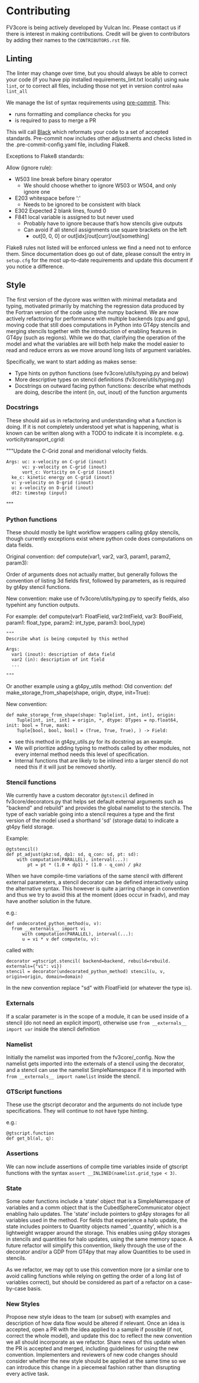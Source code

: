 # Contributing

FV3core is being actively developed by Vulcan Inc. Please contact us if there is interest
in making contributions. Credit will be given to contributors by adding their names
to the `CONTRIBUTORS.rst` file.


## Linting

The linter may change over time, but you should always be able to correct your code (if you have pip installed requirements_lint.txt locally) using `make lint`, or to correct all files, including those not yet in version control `make lint_all`

We manage the list of syntax requirements using [pre-commit](https://pre-commit.com/). This:
   - runs formatting and compliance checks for you
   - is required to pass to merge a PR

This will call [Black](https://github.com/ambv/black) which reformats your code to a set of accepted
standards.  Pre-commit now includes other adjustments and checks listed in the
.pre-commit-config.yaml file, including Flake8.

Exceptions to Flake8 standards:

Allow (ignore rule):

- W503 line break before binary operator
    - We should choose whether to ignore W503 or W504, and only ignore one
- E203 whitespace before ‘:'
    - Needs to be ignored to be consistent with black
- E302 Expected 2 blank lines, found 0
- F841 local variable is assigned to but never used
    - Probably have to ignore because that’s how stencils give outputs
    - Can avoid if all stencil assignments use square brackets on the left
        - out[0, 0, 0] or out[idx]/out[curr]/out[something]

Flake8 rules not listed will be enforced unless we find a need not to enforce them. Since documentation does go out of date, please consult the entry in `setup.cfg` for the most up-to-date requirements and update this document if you notice a difference.

## Style

The first version of the dycore was written with minimal metadata and typing, motivated
primarily by matching the regression data produced by the Fortran version of the code
using the numpy backend. We are now actively refactoring for performance with multiple
backends (cpu and gpu), moving code that still does computations in Python into GT4py
stencils and merging stencils together with the introduction of enabling features in
GT4py (such as regions). While we do that, clarifying the operation of the model and what the variables are
will both help make the model easier to read and reduce errors as we move around long
lists of argument variables.

Specifically, we want to start adding as makes sense:
- Type hints on python functions (see fv3core/utils/typing.py and below)
- More descriptive types on stencil definitions (fv3core/utils/typing.py)
- Docstrings on outward facing python functions: describe what methods are doing, describe
the intent (in, out, inout) of the function arguments

### Docstrings
These should aid us in refactoring and understanding what a function is doing. If it is not completely understood yet what is happening, what is known can be written along with a TODO to indicate it is incomplete.
e.g. vorticitytransport_cgrid:

"""Update the C-Grid zonal and meridional velocity fields.

    Args: uc: x-velocity on C-grid (inout)
          vc: y-velocity on C-grid (inout)
          vort_c: Vorticity on C-grid (inout)
	  ke_c: kinetic energy on C-grid (inout)
	  v: y-velocity on D-grid (inout)
	  u: x-velocity on D-grid (inout)
	  dt2: timestep (input)

"""


### Python functions
These should mostly be light workflow wrappers calling gt4py stencils, though currently
exceptions exist where python code does computations on data fields.

Original convention:
    def compute(var1, var2, var3, param1, param2, param3):

Order of arguments does not actually matter, but generally follows the convention of listing 3d fields first, followed by parameters, as is required by gt4py stencil functions.

New convention: make use of  fv3core/utils/typing.py to specify fields, also typehint any function
outputs.

For example:
    def compute(var1: FloatField, var2:IntField, var3: BoolField,
          param1: float_type, param2: int_type, param3: bool_type)

    """
    Describe what is being computed by this method

    Args:
      var1 (inout): description of data field
      var2 (in): description of int field
      ...

    """

Or another example using a gt4py_utils method:
Old convention:
def make_storage_from_shape(shape, origin, dtype, init=True):

New convention:

    def make_storage_from_shape(shape: Tuple[int, int, int], origin:
        Tuple[int, int, int] = origin, *, dtype: DTypes = np.float64, init: bool = True, mask:
        Tuple[bool, bool, bool] = (True, True, True), ) -> Field:

- see this method in gt4py_utils.py for its docstring as an example.
- We will prioritize adding typing to methods called by other modules, not every internal
  method needs this level of specification.
- Internal functions that are likely to be inlined into a larger stencil do not need this if it will just be removed shortly.

### Stencil functions

We currently have a custom decorator `@gtstencil` defined in
fv3core/decorators.py that helps set default external arguments such as "backend" and
rebuild" and provides the global namelist to the stencils. The type of each variable
going into a stencil requires a type and the first version of the model used a shorthand
'sd' (storage data) to indicate a gt4py field storage.

Example:

    @gtstencil()
    def pt_adjust(pkz:sd, dp1: sd, q_con: sd, pt: sd):
        with computation(PARALLEL), interval(...):
            pt = pt * (1.0 + dp1) * (1.0 - q_con) / pkz

When we have compile-time variations of the same stencil with different external
parameters, a stencil decorator can be defined interactively using the alternative
syntax. This however is quite a jarring change in convention and thus we try to avoid this
at the moment (does occur in fxadv), and may have another solution in the future.

e.g.:

    def undecorated_python_method(u, v):
      from __externals__ import vi
          with computation(PARALLEL), interval(...):
	      u = vi * v def compute(u, v):
called with:

    decorator =gtscript.stencil( backend=backend, rebuild=rebuild. externals={"vi": vi})
    stencil = decorator(undecorated_python_method) stencil(u, v, origin=origin, domain=domain)

In the new convention replace "sd" with FloatField (or whatever the type is).

### Externals
If a scalar parameter is in the scope of a module, it can be used inside of a
stencil (do not need an explicit import), otherwise use `from __externals__ import var`
inside the stencil definition

### Namelist
Initially the namelist was imported from the fv3core/_config. Now the namelist gets imported into the externals of a stencil using the decorator, and a stencil can use the namelist SimpleNamespace if it is imported with `from
__externals__ import namelist` inside the stencil.

### GTScript functions
These use the gtscript decorator and the arguments do not include type
specifications. They will continue to not have type hinting.

e.g.:

    @gtscript.function
    def get_bl(al, q):


### Assertions
We can now include assertions of compile time variables inside of gtscript
functions with the syntax `assert __INLINED(namelist.grid_type < 3)`.

### State
Some outer functions include a 'state' object that is a SimpleNamespace of variables and a
comm object that is the CubedSphereCommunicator object enabling halo updates.  The 'state'
include pointers to gt4py storages for all variables used in the method. For fields that
experience a halo update, the state includes pointers to Quantity objects named '<storage
variable name>_quantity', which is a lightweight wrapper around the storage. This enables
using gt4py storages in stencils and quantities for halo updates, using the same memory
space.  A future refactor will simplify this convention, likely through the use of the
decorator and/or a GDP from GT4py that may allow Quantities to be used in stencils.

As we refactor, we may opt to use this convention more (or a similar one to avoid calling functions while relying on getting the order of a long list of variables correct), but should be considered as part of a refactor on a case-by-case basis.


### New Styles

Propose new style ideas to the team (or subset) with examples and description of how data
flow would be altered if relevant. Once an idea is accepted, open a PR with the idea
applied to a sample if possible (if not, correct the whole model), and update this doc to
reflect the new convention we all should incorporate as we refactor. Share news of this
update when the PR is accepted and merged, including guidelines for using the new
convention. Implementers and reviewers of new code changes should consider whether the new style should be applied at the same time so we can introduce this change in a piecemeal fashion rather than disrupting every active task.
